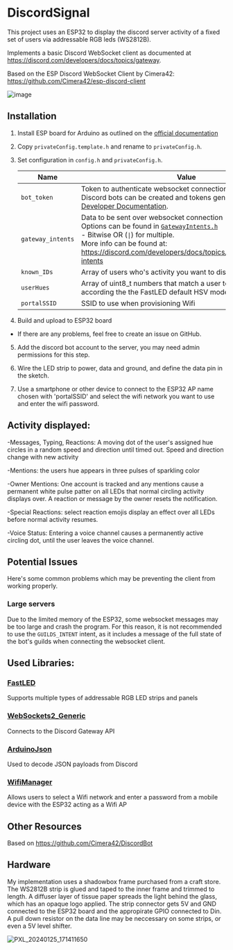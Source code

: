 # DiscordSignal

This project uses an ESP32 to display the discord server activity of a fixed set of users via addressable RGB leds (WS2812B).

Implements a basic Discord WebSocket client as documented at https://discord.com/developers/docs/topics/gateway.

Based on the ESP Discord WebSocket Client by Cimera42: https://github.com/Cimera42/esp-discord-client

![image](https://github.com/debrosseda/DiscordSignal/assets/108755123/4d14e54a-609d-456a-ae54-c3ce9a2bff97)

## Installation

1. Install ESP board for Arduino as outlined on the [official documentation](https://arduino-esp8266.readthedocs.io/en/latest/installing.html)

2. Copy `privateConfig.template.h` and rename to `privateConfig.h`.

3. Set configuration in `config.h` and `privateConfig.h`.

    |Name|Value|Location|
    |-|-|-|
    |`bot_token`|Token to authenticate websocket connection<br/>Discord bots can be created and tokens generated at the [Developer Documentation](https://discord.com/developers/applications).|`privateConfig.h`|
    |`gateway_intents`|Data to be sent over websocket connection<br/>Options can be found in [`GatewayIntents.h`](./GatewayIntents.h)<br/>  - Bitwise OR (`\|`) for multiple.<br/>More info can be found at: https://discord.com/developers/docs/topics/gateway#gateway-intents|`config.h`|
    |`known_IDs`|Array of users who's activity you want to display|`privateConfig.h`|
    |`userHues`|Array of uint8_t numbers that match a user to a specific hue according the the FastLED default HSV model|`privateConfig.h`|
    |`portalSSID`|SSID to use when provisioning Wifi|`privateConfig.h`|

4. Build and upload to ESP32 board

- If there are any problems, feel free to create an issue on GitHub.

5. Add the discord bot account to the server, you may need admin permissions for this step.

6. Wire the LED strip to power, data and ground, and define the data pin in the sketch.

7. Use a smartphone or other device to connect to the ESP32 AP name chosen with 'portalSSID' and select the wifi network you want to use and enter the wifi password.

## Activity displayed:
-Messages, Typing, Reactions: A moving dot of the user's assigned hue circles in a random speed and direction until timed out. Speed and direction change with new activity

-Mentions: the users hue appears in three pulses of sparkling color

-Owner Mentions: One account is tracked and any mentions cause a permanent white pulse patter on all LEDs that normal circling activity displays over. A reaction or message by the owner resets the notification.

-Special Reactions: select reaction emojis display an effect over all LEDs before normal activity resumes.

-Voice Status: Entering a voice channel causes a permanently active circling dot, until the user leaves the voice channel.


## Potential Issues

Here's some common problems which may be preventing the client from working properly.

### Large servers

Due to the limited memory of the ESP32, some websocket messages may be too large and crash the program. For this reason, it is not recommended to use the `GUILDS_INTENT` intent, as it includes a message of the full state of the bot's guilds when connecting the websocket client.


## Used Libraries:
### [FastLED](https://github.com/FastLED/FastLED)
Supports multiple types of addressable RGB LED strips and panels

### [WebSockets2_Generic](https://https://github.com/khoih-prog/WebSockets2_Generic)
Connects to the Discord Gateway API

### [ArduinoJson](https://github.com/bblanchon/ArduinoJson)
Used to decode JSON payloads from Discord

### [WifiManager](https://github.com/tzapu/WiFiManager)
Allows users to select a Wifi network and enter a password from a mobile device with the ESP32 acting as a Wifi AP


## Other Resources

Based on https://github.com/Cimera42/DiscordBot

## Hardware
My implementation uses a shadowbox frame purchased from a craft store. The WS2812B strip is glued and taped to the inner frame and trimmed to length. A diffuser layer of tissue paper spreads the light behind the glass, which has an opaque logo applied. The strip connector gets 5V and GND connected to the ESP32 board and the appropirate GPIO connected to Din. A pull down resistor on the data line may be neccessary on some strips, or even a 5V level shifter.

![PXL_20240125_171411650](https://github.com/debrosseda/DiscordSignal/assets/108755123/218bc4b3-ae82-4316-9935-aa2c44333fd4)


